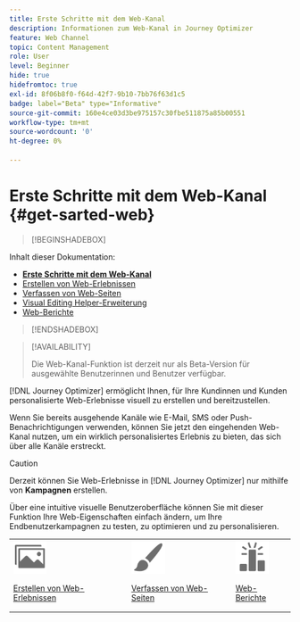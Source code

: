 ```yaml
---
title: Erste Schritte mit dem Web-Kanal
description: Informationen zum Web-Kanal in Journey Optimizer
feature: Web Channel
topic: Content Management
role: User
level: Beginner
hide: true
hidefromtoc: true
exl-id: 8f06b8f0-f64d-42f7-9b10-7bb76f63d1c5
badge: label="Beta" type="Informative"
source-git-commit: 160e4ce03d3be975157c30fbe511875a85b00551
workflow-type: tm+mt
source-wordcount: '0'
ht-degree: 0%

---
```


# Erste Schritte mit dem Web-Kanal {#get-sarted-web}

>[!BEGINSHADEBOX]

Inhalt dieser Dokumentation:

* **[Erste Schritte mit dem Web-Kanal](get-started-web.md)**
* [Erstellen von Web-Erlebnissen](create-web.md)
* [Verfassen von Web-Seiten](author-web.md)
* [Visual Editing Helper-Erweiterung](visual-editing-helper.md)
* [Web-Berichte](web-report.md)

>[!ENDSHADEBOX]

>[!AVAILABILITY]
>
>Die Web-Kanal-Funktion ist derzeit nur als Beta-Version für ausgewählte Benutzerinnen und Benutzer verfügbar.

[!DNL Journey Optimizer] ermöglicht Ihnen, für Ihre Kundinnen und Kunden personalisierte Web-Erlebnisse visuell zu erstellen und bereitzustellen.

Wenn Sie bereits ausgehende Kanäle wie E-Mail, SMS oder Push-Benachrichtigungen verwenden, können Sie jetzt den eingehenden Web-Kanal nutzen, um ein wirklich personalisiertes Erlebnis zu bieten, das sich über alle Kanäle erstreckt.

>[!CAUTION]
>
>Derzeit können Sie Web-Erlebnisse in [!DNL Journey Optimizer] nur mithilfe von **Kampagnen** erstellen. 

Über eine intuitive visuelle Benutzeroberfläche können Sie mit dieser Funktion Ihre Web-Eigenschaften einfach ändern, um Ihre Endbenutzerkampagnen zu testen, zu optimieren und zu personalisieren.

<!--
[Learn more on web channel in this video](#video)
-->

<table>
<tr>
<td><img src="../assets/do-not-localize/icon_assets.svg" width="60px"><p><a href="create-web.md">Erstellen von Web-Erlebnissen</a></p></td>
<td><img src="../assets/do-not-localize/icon_design.svg" width="60px"><p><a href="author-web.md">Verfassen von Web-Seiten</a></p></td>
<td><img src="../assets/do-not-localize/monitor.svg" width="60px"><p><a href="web-report.md">Web-Berichte</a></p></td>
</tr>
</table>

<!--
## How-to video{#video}

The video below shows how to 

>[!VIDEO]()
-->
